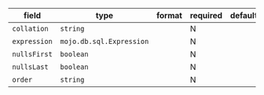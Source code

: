 | field | type | format | required | default | description |
|---|---|---|---|---|---|
| `collation` | `string` |  | N |  |
| `expression` | `mojo.db.sql.Expression` |  | N |  |
| `nullsFirst` | `boolean` |  | N |  |
| `nullsLast` | `boolean` |  | N |  |
| `order` | `string` |  | N |  |
